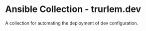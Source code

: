 # Ansible Collection - trurlem.dev

A collection for automating the deployment of dev configuration.
